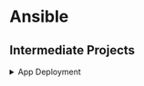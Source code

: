# Ansible

## Intermediate Projects
<details>
<summary>App Deployment</summary>
Deploy a simple application to a cloud platform like AWS or Google Cloud. You can start with a simple web application or a database, and use the platform's documentation to guide you through the deployment process.
</details>